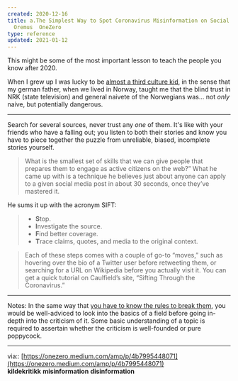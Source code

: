 ```yaml
---
created: 2020-12-16
title: a.The Simplest Way to Spot Coronavirus Misinformation on Social Media  by Will
  Oremus  OneZero
type: reference
updated: 2021-01-12
---
```

   
This might be some of the most important lesson to teach the people you know after 2020.   
   
When I grew up I was lucky to be [almost a third culture kid](/not_created.md), in the sense that my german father, when we lived in Norway, taught me that the blind trust in NRK (state television) and general naivete of the Norwegians was… not *only* naive, but potentially dangerous.   
   
   
---   
   
Search for several sources, never trust any _one_ of them. It's like with your friends who have a falling out; you listen to both their stories and know you have to piece together the puzzle from unreliable, biased, incomplete stories yourself.   
   
>What is the smallest set of skills that we can give people that prepares them to engage as active citizens on the web?” What he came up with is a technique he believes just about anyone can apply to a given social media post in about 30 seconds, once they’ve mastered it.   
   
He sums it up with the acronym SIFT:   
>- **S**top.   
>- **I**nvestigate the source.   
>- **F**ind better coverage.   
>- **T**race claims, quotes, and media to the original context.   
   
>Each of these steps comes with a couple of go-to “moves,” such as hovering over the bio of a Twitter user before retweeting them, or searching for a URL on Wikipedia before you actually visit it. You can get a quick tutorial on Caulfield’s site, “Sifting Through the Coronavirus.”   
   
   
---   
   
Notes: In the same way that [you have to know the rules to break them](/not_created.md), you would be well-adviced to look into the basics of a field before going in-depth into the criticism of it. Some basic understanding of a topic is required to assertain whether the criticism is well-founded or pure poppycock.   
   
   
---   
via:: [https://onezero.medium.com/amp/p/4b7995448071](https://onezero.medium.com/amp/p/4b7995448071)   
**kildekritikk** **misinformation** **disinformation**